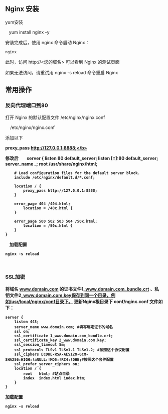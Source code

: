## Nginx 安装

yum安装
    
    yum install nginx -y
    
安装完成后，使用 nginx 命令启动 Nginx：
    
    nginx
    
此时，访问 http://<您的域名> 可以看到 Nginx 的测试页面


如果无法访问，请重试用 nginx -s reload 命令重启 Nginx  


## 常用操作

### 反向代理端口到80
打开 Nginx 的默认配置文件 /etc/nginx/nginx.conf 

     /etc/nginx/nginx.conf
     
     
添加以下

<b>proxy_pass http://127.0.0.1:8888;</b>

修改后
        server {
        listen       80 default_server;
        listen       [::]:80 default_server;
        server_name  _;
        root         /usr/share/nginx/html;

        # Load configuration files for the default server block.
        include /etc/nginx/default.d/*.conf;

        location / {
            proxy_pass http://127.0.0.1:8888;
        }

        error_page 404 /404.html;
            location = /40x.html {
        }

        error_page 500 502 503 504 /50x.html;
            location = /50x.html {
        }
    }
    
加载配置

    nginx -s reload
    
### SSL加密

将域名 www.domain.com 的证书文件1_www.domain.com_bundle.crt 、私钥文件2_www.domain.com.key保存到同一个目录，例如/usr/local/nginx/conf目录下。
更新Nginx根目录下 conf/nginx.conf 文件如下：

    server {
        listen 443;
        server_name www.domain.com; #填写绑定证书的域名
        ssl on;
        ssl_certificate 1_www.domain.com_bundle.crt;
        ssl_certificate_key 2_www.domain.com.key;
        ssl_session_timeout 5m;
        ssl_protocols TLSv1 TLSv1.1 TLSv1.2; #按照这个协议配置
        ssl_ciphers ECDHE-RSA-AES128-GCM-SHA256:HIGH:!aNULL:!MD5:!RC4:!DHE;#按照这个套件配置
        ssl_prefer_server_ciphers on;
        location / {
            root   html; #站点目录
            index  index.html index.htm;
        }
    }

加载配置

    nginx -s reload
